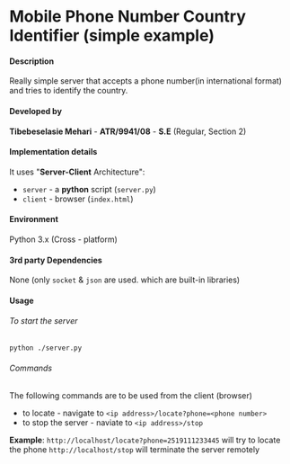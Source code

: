 # Mobile Phone Number Country Identifier (simple example)

#### Description
Really simple server that accepts a phone number(in international format) and tries to identify the country.

#### Developed by
**Tibebeselasie Mehari**  -  **ATR/9941/08**  -  **S.E** (Regular, Section 2)

#### Implementation details
It uses "**Server-Client** Architecture":
+ `server`  - a __python__ script (`server.py`)
+ `client`  - browser (`index.html`)

#### Environment
Python 3.x (Cross - platform)

#### 3rd party Dependencies
None (only `socket` & `json` are used. which are built-in libraries)

#### Usage
###### To start the server
`python ./server.py`

###### Commands
The following commands are to be used from the client (browser)
+ to locate             - navigate to `<ip address>/locate?phone=<phone number>`
+ to stop the server    - naviate to  `<ip address>/stop`

__Example__:
    `http://localhost/locate?phone=2519111233445`  will try to locate the phone
    `http://localhost/stop`  will terminate the server remotely

